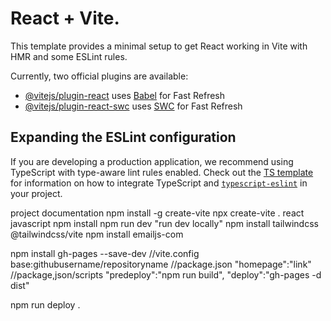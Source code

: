 # React + Vite.

This template provides a minimal setup to get React working in Vite with HMR and some ESLint rules.

Currently, two official plugins are available:

- [@vitejs/plugin-react](https://github.com/vitejs/vite-plugin-react/blob/main/packages/plugin-react) uses [Babel](https://babeljs.io/) for Fast Refresh
- [@vitejs/plugin-react-swc](https://github.com/vitejs/vite-plugin-react/blob/main/packages/plugin-react-swc) uses [SWC](https://swc.rs/) for Fast Refresh

## Expanding the ESLint configuration

If you are developing a production application, we recommend using TypeScript with type-aware lint rules enabled. Check out the [TS template](https://github.com/vitejs/vite/tree/main/packages/create-vite/template-react-ts) for information on how to integrate TypeScript and [`typescript-eslint`](https://typescript-eslint.io) in your project.

project documentation
npm install -g create-vite
npx create-vite
.
react
javascript
npm install
npm run dev "run dev locally"
npm install tailwindcss @tailwindcss/vite
npm install emailjs-com

npm install gh-pages --save-dev
//vite.config
base:githubusername/repositoryname
//package.json
"homepage":"link"
//package,json/scripts
"predeploy":"npm run build",
"deploy":"gh-pages -d dist"

npm run deploy
.

